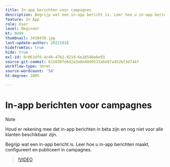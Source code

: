 ```yaml
---
title: In-app berichten voor campagnes
description: Begrijp wat een in-app bericht is. Leer hoe u in-app berichten maakt, configureert en publiceert in campagnes.
feature: In App
role: User
level: Beginner
kt: 9499
thumbnail: 3410430.jpg
last-update-author: 20221018
hidefromtoc: true
hide: true
exl-id: 8c061df6-4c46-47b2-921d-6e16546e6e93
source-git-commit: 615038fe6d2a3e8e48d9533a6e87a452bf3d7447
workflow-type: tm+mt
source-wordcount: '58'
ht-degree: 100%

---
```


# In-app berichten voor campagnes

>[!NOTE]
> 
> Houd er rekening mee dat in-app berichten in bèta zijn en nog niet voor alle klanten beschikbaar zijn.

Begrijp wat een in-app bericht is. Leer hoe u in-app berichten maakt, configureert en publiceert in campagnes.

>[!VIDEO](https://video.tv.adobe.com/v/3410430?quality=12&learn=on)
